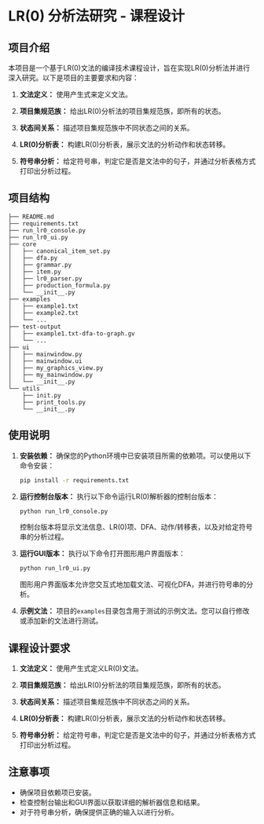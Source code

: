 ﻿# LR(0) 分析法研究 - 课程设计

## 项目介绍

本项目是一个基于LR(0)文法的编译技术课程设计，旨在实现LR(0)分析法并进行深入研究。以下是项目的主要要求和内容：

1. **文法定义：** 使用产生式来定义文法。

2. **项目集规范族：** 给出LR(0)分析法的项目集规范族，即所有的状态。

3. **状态间关系：** 描述项目集规范族中不同状态之间的关系。

4. **LR(0)分析表：** 构建LR(0)分析表，展示文法的分析动作和状态转移。

5. **符号串分析：** 给定符号串，判定它是否是文法中的句子，并通过分析表格方式打印出分析过程。

## 项目结构

```
├── README.md
├── requirements.txt
├── run_lr0_console.py
├── run_lr0_ui.py
├── core
│   ├── canonical_item_set.py
│   ├── dfa.py
│   ├── grammar.py
│   ├── item.py
│   ├── lr0_parser.py
│   ├── production_formula.py
│   └── __init__.py
├── examples
│   ├── example1.txt
│   ├── example2.txt
│   └── ...
├── test-output
│   ├── example1.txt-dfa-to-graph.gv
│   └── ...
├── ui
│   ├── mainwindow.py
│   ├── mainwindow.ui
│   ├── my_graphics_view.py
│   ├── my_mainwindow.py
│   └── __init__.py
└── utils
    ├── init.py
    ├── print_tools.py
    └── __init__.py
```

## 使用说明

1. **安装依赖：** 确保您的Python环境中已安装项目所需的依赖项。可以使用以下命令安装：

   ```bash
   pip install -r requirements.txt
   ```

2. **运行控制台版本：** 执行以下命令运行LR(0)解析器的控制台版本：

   ```bash
   python run_lr0_console.py
   ```

   控制台版本将显示文法信息、LR(0)项、DFA、动作/转移表，以及对给定符号串的分析过程。

3. **运行GUI版本：** 执行以下命令打开图形用户界面版本：

   ```bash
   python run_lr0_ui.py
   ```

   图形用户界面版本允许您交互式地加载文法、可视化DFA，并进行符号串的分析。

4. **示例文法：** 项目的`examples`目录包含用于测试的示例文法。您可以自行修改或添加新的文法进行测试。

## 课程设计要求

1. **文法定义：** 使用产生式定义LR(0)文法。

2. **项目集规范族：** 给出LR(0)分析法的项目集规范族，即所有的状态。

3. **状态间关系：** 描述项目集规范族中不同状态之间的关系。

4. **LR(0)分析表：** 构建LR(0)分析表，展示文法的分析动作和状态转移。

5. **符号串分析：** 给定符号串，判定它是否是文法中的句子，并通过分析表格方式打印出分析过程。

## 注意事项

- 确保项目依赖项已安装。
- 检查控制台输出和GUI界面以获取详细的解析器信息和结果。
- 对于符号串分析，确保提供正确的输入以进行分析。